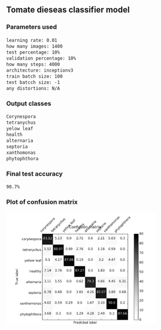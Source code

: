 ## Tomate dieseas classifier model  

### Parameters used   
    learning rate: 0.01  
    how many images: 1400  
    test percentage: 10%  
    validation percentage: 10%  
    how many steps: 4000  
    architecture: inceptionv3  
    train batch size: 100  
    test batcch size: -1  
    any distortions: N/A  
 
### Output classes  
    Corynespora 
    tetranychus 
    yelow leaf 
    health 
    alternaria 
    septoria 
    xanthomonas 
    phytophthora 

### Final test accuracy  
    90.7%
     
### Plot of confusion matrix  
<p>
  <img src="index.jpeg" width="400"/>
</p>
